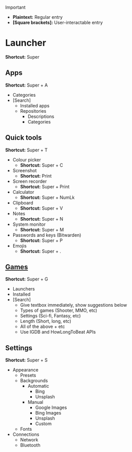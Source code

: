 > [!IMPORTANT]
> - **Plaintext:** Regular entry
> - **[Square brackets]:** User-interactable entry

# Launcher
**Shortcut:** Super

## Apps
**Shortcut:** Super + A
- Categories
- \[Search\]
    - Installed apps
    - Repositories
        - Descriptions
        - Categories

## Quick tools
**Shortcut:** Super + T
- Colour picker
    - **Shortcut:** Super + C
- Screenshot
    - **Shortcut:** Print
- Screen recorder
    - **Shortcut:** Super + Print
- Calculator
    - **Shortcut:** Super + NumLk
- Clipboard
    - **Shortcut:** Super + V
- Notes
    - **Shortcut:** Super + N
- System monitor
    - **Shortcut:** Super + M
- Passwords and keys (Bitwarden)
    - **Shortcut:** Super + P
- Emojis
    - **Shortcut:** Super + .

## [Games](/Launcher/Games/README.md)
**Shortcut:** Super + G
- Launchers
- Installed
- \[Search\]
    - Give textbox immediately, show suggestions below
    - Types of games (Shooter, MMO, etc)
    - Settings (Sci-fi, Fantasy, etc)
    - Length (Short, long, etc)
    - All of the above + etc
    - Use IGDB and HowLongToBeat APIs

## Settings
**Shortcut:** Super + S
- Appearance
    - Presets
    - Backgrounds
        - Automatic
            - Bing
            - Unsplash
        - Manual
            - Google Images
            - Bing Images
            - Unsplash
            - Custom
    - Fonts
- Connections
    - Network
    - Bluetooth